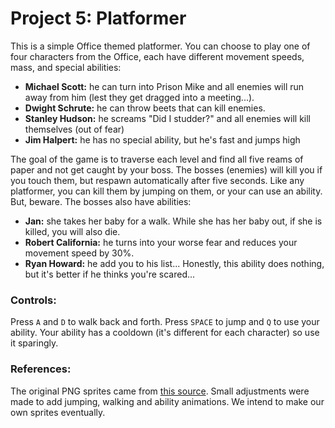 # Project 5: Platformer

This is a simple Office themed platformer. You can choose to play one of four characters from the Office, each have different movement speeds, mass, and special abilities:

* **Michael Scott:** he can turn into Prison Mike and all enemies will run away from him (lest they get dragged into a meeting...).
* **Dwight Schrute:** he can throw beets that can kill enemies.
* **Stanley Hudson:** he screams "Did I studder?" and all enemies will kill themselves (out of fear)
* **Jim Halpert:** he has no special ability, but he's fast and jumps high

The goal of the game is to traverse each level and find all five reams of paper and not get caught by your boss. The bosses (enemies) will kill you if you touch them, but respawn automatically after five seconds. Like any platformer, you can kill them by jumping on them, or your can use an ability. But, beware. The bosses also have abilities:

* **Jan:** she takes her baby for a walk. While she has her baby out, if she is killed, you will also die.
* **Robert California:** he turns into your worse fear and reduces your movement speed by 30%.
* **Ryan Howard:** he add you to his list... Honestly, this ability does nothing, but it's better if he thinks you're scared...

### Controls:

Press `A` and `D` to walk back and forth. Press `SPACE` to jump and `Q` to use your ability. Your ability has a cooldown (it's different for each character) so use it sparingly.

### References:

The original PNG sprites came from [this source](https://www.pngfind.com/mpng/hJiihxw_the-office-pixel-art-pixel-art-the-office/). Small adjustments were made to add jumping, walking and ability animations. We intend to make our own sprites eventually. 